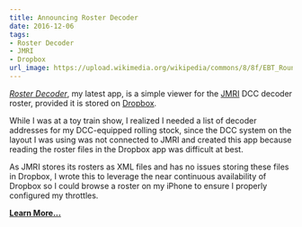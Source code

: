 ```yaml
---
title: Announcing Roster Decoder
date: 2016-12-06
tags:
- Roster Decoder
- JMRI
- Dropbox
url_image: https://upload.wikimedia.org/wikipedia/commons/8/8f/EBT_Roundhouse_1.jpg
---
```

_[Roster Decoder](/roster-decoder)_, my latest app, is a simple viewer for the [JMRI](http://jmri.org) DCC decoder roster, provided it is stored on [Dropbox](https://dropbox.com).

While I was at a toy train show, I realized I needed a list of decoder addresses for my DCC-equipped rolling stock, since the DCC system on the layout I was using was not connected to JMRI and created this app because reading the roster files in the Dropbox app was difficult at best.

As JMRI stores its rosters as XML files and has no issues storing these files in Dropbox, I wrote this to leverage the near continuous availability of Dropbox so I could browse a roster on my iPhone to ensure I properly configured my throttles.

__[Learn More...](/roster-decoder)__

